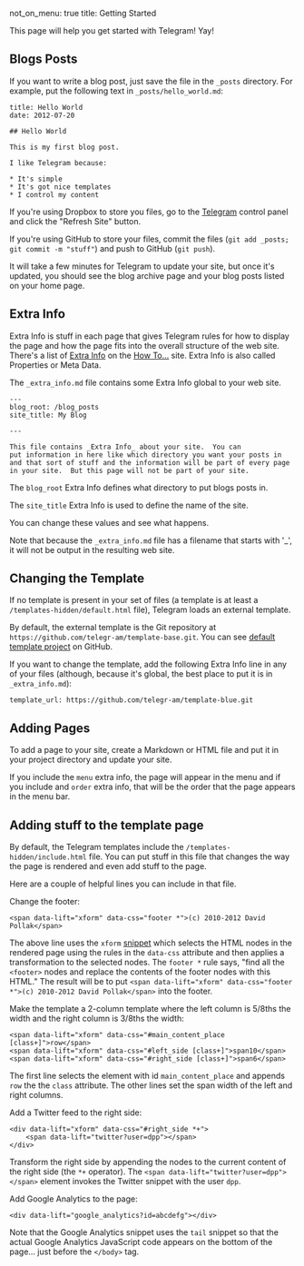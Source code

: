 not_on_menu: true
title: Getting Started

This page will help you get started with Telegram!  Yay!

Blogs Posts
------------

If you want to write a blog post, just save the file in the `_posts`
directory.  For example, put the following text in `_posts/hello_world.md`:

    title: Hello World
    date: 2012-07-20
    
    ## Hello World
    
    This is my first blog post.
    
    I like Telegram because:
    
    * It's simple
    * It's got nice templates
    * I control my content
    
If you're using Dropbox to store you files, go to the [Telegram](https://telegr.am)
control panel and click the "Refresh Site" button.

If you're using GitHub to store your files, commit the files (`git add _posts; git commit -m "stuff"`)
and push to GitHub (`git push`).

It will take a few minutes for Telegram to update your site, but once it's updated,
you should see the blog archive page and your blog posts listed on your home page.

Extra Info
-----------

Extra Info is stuff in each page that gives Telegram rules for how to
display the page and how the page fits into the overall structure of the
web site.  There's a list of [Extra Info](https://howto.telegr.am/extra_info)
on the [How To…](https://howto.telegr.am/) site.  Extra Info is also called Properties or Meta Data.

The `_extra_info.md` file contains some Extra Info global to your web site.

    ---
    blog_root: /blog_posts
    site_title: My Blog
    
    ---
    
    This file contains _Extra Info_ about your site.  You can
    put information in here like which directory you want your posts in
    and that sort of stuff and the information will be part of every page
    in your site.  But this page will not be part of your site.

The `blog_root` Extra Info defines what directory to put blogs posts in.

The `site_title` Extra Info is used to define the name of the site.

You can change these values and see what happens.

Note that because the `_extra_info.md` file has a filename that starts with '_', it will not
be output in the resulting web site.

Changing the Template
---------

If no template is present in your set of files (a template is at least a
`/templates-hidden/default.html` file), Telegram loads an external template.

By default, the external template is the Git repository at `https://github.com/telegr-am/template-base.git`.
You can see [default template project](https://github.com/telegr-am/template-base) on GitHub.

If you want to change the template, add the following Extra Info line in any of your files
(although, because it's global, the best place to put it is in `_extra_info.md`):

    template_url: https://github.com/telegr-am/template-blue.git



Adding Pages
-------------

To add a page to your site, create a Markdown or HTML file and put it in your project directory
and update your site.

If you include the `menu` extra info, the page will appear in the menu and if you include
and `order` extra info, that will be the order that the page appears in the menu bar.

Adding stuff to the template page
-------------

By default, the Telegram templates include the `/templates-hidden/include.html` file.  You
can put stuff in this file that changes the way the page is rendered and even add
stuff to the page.

Here are a couple of helpful lines you can include in that file.

Change the footer:

    <span data-lift="xform" data-css="footer *">(c) 2010-2012 David Pollak</span>

The above line uses the `xform` [snippet](https://howto.telegr.am/snippets) which
selects the HTML nodes in the rendered page using the rules in the `data-css`
attribute and then applies a transformation to the selected nodes.  The `footer *`
rule says, "find all the `<footer>` nodes and replace the contents of the footer nodes
with this HTML."  The result will be to put `<span data-lift="xform" data-css="footer *">(c) 2010-2012 David Pollak</span>` into the footer.

Make the template a 2-column template where the left column is 5/8ths the width and
the right column is 3/8ths the width:   
 
    <span data-lift="xform" data-css="#main_content_place [class+]">row</span>
    <span data-lift="xform" data-css="#left_side [class+]">span10</span>
    <span data-lift="xform" data-css="#right_side [class+]">span6</span>
    
The first line selects the element with id `main_content_place` and appends `row` the the `class`
attribute.  The other lines set the span width of the left and right columns.    

Add a Twitter feed to the right side:
    
	<div data-lift="xform" data-css="#right_side *+">
		<span data-lift="twitter?user=dpp"></span>
	</div>

Transform the right side by appending the nodes to the current content of the right side (the `*+`
operator).  The `<span data-lift="twitter?user=dpp"></span>` element invokes the Twitter
snippet with the user `dpp`.

Add Google Analytics to the page:

	<div data-lift="google_analytics?id=abcdefg"></div>

Note that the Google Analytics snippet uses the `tail` snippet so that the actual Google
Analytics JavaScript code appears on the bottom of the page… just before the `</body>` tag.
